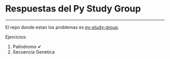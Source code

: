 # Respuestas del Py Study Group
---
El repo donde estan los problemas es [py-study-group](https://github.com/JaviCeRodriguez/py-study-group).

Ejercicios:

1. Palindromo ✔
2. Secuencia Genetica

